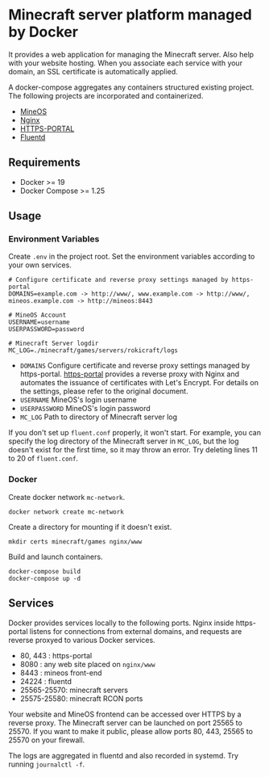 # Minecraft server platform managed by Docker

It provides a web application for managing the Minecraft server.
Also help with your website hosting.
When you associate each service with your domain, an SSL certificate is automatically applied.

A docker-compose aggregates any containers structured existing project.
The following projects are incorporated and containerized.
* [MineOS](https://github.com/hexparrot/mineos-node)
* [Nginx](https://github.com/nginx/nginx)
* [HTTPS-PORTAL](https://github.com/SteveLTN/https-portal)
* [Fluentd](https://github.com/fluent/fluentd-docker-image)

## Requirements

* Docker >= 19
* Docker Compose >= 1.25

## Usage

### Environment Variables

Create `.env` in the project root.
Set the environment variables according to your own services.
```
# Configure certificate and reverse proxy settings managed by https-portal
DOMAINS=example.com -> http://www/, www.example.com -> http://www/, mineos.example.com -> http://mineos:8443

# MineOS Account
USERNAME=username
USERPASSWORD=password

# Minecraft Server logdir
MC_LOG=./minecraft/games/servers/rokicraft/logs
```


* `DOMAINS` Configure certificate and reverse proxy settings managed by https-portal. [https-portal](https://github.com/SteveLTN/https-portal) provides a reverse proxy with Nginx and automates the issuance of certificates with Let's Encrypt. For details on the settings, please refer to the original document. 
* `USERNAME` MineOS's login username
* `USERPASSWORD` MineOS's login password
* `MC_LOG` Path to directory of Minecraft server log

If you don't set up `fluent.conf` properly, it won't start. For example, you can specify the log directory of the Minecraft server in `MC_LOG`, but the log doesn't exist for the first time, so it may throw an error. Try deleting lines 11 to 20 of `fluent.conf`.

### Docker

Create docker network `mc-network`.
```
docker network create mc-network 
```

Create a directory for mounting if it doesn't exist.
```
mkdir certs minecraft/games nginx/www
```

Build and launch containers.
```
docker-compose build
docker-compose up -d
```

## Services

Docker provides services locally to the following ports. 
Nginx inside https-portal listens for connections from external domains, and requests are reverse proxyed to various Docker services.

* 80, 443    : https-portal
* 8080       : any web site placed on `nginx/www`
* 8443       : mineos front-end
* 24224      : fluentd
* 25565-25570: minecraft servers
* 25575-25580: minecraft RCON ports

Your website and MineOS frontend can be accessed over HTTPS by a reverse proxy.
The Minecraft server can be launched on port 25565 to 25570.
If you want to make it public, please allow ports 80, 443, 25565 to 25570 on your firewall.

The logs are aggregated in fluentd and also recorded in systemd. Try running `journalctl -f`.

